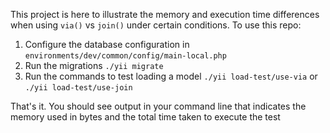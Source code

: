 

This project is here to illustrate the memory and execution time differences when using `via()` vs `join()` under certain conditions. To use this repo:

1. Configure the database configuration in `environments/dev/common/config/main-local.php`
2. Run the migrations `./yii migrate`
3. Run the commands to test loading a model `./yii load-test/use-via` or `./yii load-test/use-join`

That's it. You should see output in your command line that indicates the memory used in bytes and the total time taken to execute the test